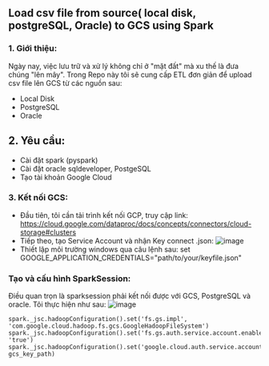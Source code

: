 ## Load csv file from source( local disk, postgreSQL, Oracle) to GCS using Spark 
### 1. Giới thiệu:
Ngày nay, việc lưu trữ và xử lý không chỉ ở "mặt đất" mà xu thế là đưa chúng "lên mây". 
Trong Repo này tôi sẽ cung cấp ETL đơn giản để upload csv file lên GCS từ các nguồn sau:
* Local Disk
* PostgreSQL
* Oracle
## 2. Yêu cầu:
- Cài đặt spark (pyspark)
- Cài đặt oracle sqldeveloper, PostgeSQL
- Tạo tài khoản Google Cloud
### 3. Kết nối GCS: 
- Đầu tiên, tôi cần tải trình kết nối GCP, truy cập link: https://cloud.google.com/dataproc/docs/concepts/connectors/cloud-storage#clusters
- Tiếp theo, tạo Service Account và nhận Key connect .json:
  ![image](https://github.com/hien201/ETL_TO_GCS_USING_SPARK/assets/90466915/e52940da-116e-41f9-938b-772a54f27d83)
- Thiết lập môi trường windows qua câu lệnh sau:
      set GOOGLE_APPLICATION_CREDENTIALS="path/to/your/keyfile.json"


### Tạo và cấu hình SparkSession:
Điều quan trọn là sparksession phải kết nối được với GCS, PostgreSQL và oracle. Tôi thực hiện như sau:
![image](https://github.com/hien201/ETL_TO_GCS_USING_SPARK/assets/90466915/f538fbc0-defe-4864-a046-b582829f734e)

    spark._jsc.hadoopConfiguration().set('fs.gs.impl', 'com.google.cloud.hadoop.fs.gcs.GoogleHadoopFileSystem')
    spark._jsc.hadoopConfiguration().set('fs.gs.auth.service.account.enable', 'true')
    spark._jsc.hadoopConfiguration().set('google.cloud.auth.service.account.json.keyfile', gcs_key_path)

  
